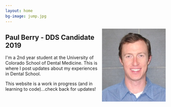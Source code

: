 ```yaml
---
layout: home
bg-image: jump.jpg
---
```


<img src="/assets/img/profile/faceprofile_sm.jpg" style="float:right;" class="mr12 border border--gray border--2"/>

## Paul Berry - DDS Candidate 2019


I'm a 2nd year student at the University of Colorado School of Dental Medicine. This is where I post updates about my experiences in Dental School.

This website is a work in progress (and in learning to code)...check back for updates!

